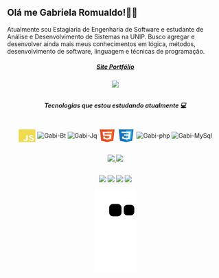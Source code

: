 ## Olá me Gabriela Romualdo!✌🏻

<p>
Atualmente sou Estagiaria de Engenharia de Software e estudante de Análise e Desenvolvimento de Sistemas na UNIP.
Busco agregar e desenvolver ainda mais meus conhecimentos em lógica, métodos, desenvolvimento de software, linguagem e técnicas de programação.
</p>

<div align="center">
  <h5><a href="https://gabih94.github.io/">Site Portfólio</a></h5>
  <img src="https://i.pinimg.com/originals/24/8e/47/248e47a848da59d73bd1b58b34b65a7c.gif">
 </div>

##

 <div style="display: inline_block" align="center">
  <h5> Tecnologias que estou estudando atualmente 💻</h5><br>
  <img align="center" alt="Gabi-Js" height="30" width="40" src="https://raw.githubusercontent.com/devicons/devicon/master/icons/javascript/javascript-plain.svg">
  <img align="center" alt="Gabi-Bt" height="30" width="40" src="https://cdn.jsdelivr.net/gh/devicons/devicon/icons/bootstrap/bootstrap-original.svg">
  <img align="center" alt="Gabi-Jq" height="30" width="40" src="https://cdn.jsdelivr.net/gh/devicons/devicon/icons/jquery/jquery-original.svg">
  <img align="center" alt="Gabi-HTML" height="30" width="40" src="https://raw.githubusercontent.com/devicons/devicon/master/icons/html5/html5-original.svg">
  <img align="center" alt="Gabi-CSS" height="30" width="40" src="https://raw.githubusercontent.com/devicons/devicon/master/icons/css3/css3-original.svg">
  <img align="center" alt="Gabi-php" height="40" width="40" src="https://cdn.jsdelivr.net/gh/devicons/devicon/icons/php/php-original.svg" />
  <img align="center" alt="Gabi-MySql" height="50" width="50" src="https://cdn.jsdelivr.net/gh/devicons/devicon/icons/mysql/mysql-original-wordmark.svg" />
          
          
</div>
  
 ##
 
<div align="center">
  <a href="https://github.com/gabih94">
  <img height="180em" src="https://github-readme-stats.vercel.app/api?username=gabih94&show_icons=true&theme=vision-friendly-dark&include_all_commits=true&count_private=true"/>
  <img height="180em" src="https://github-readme-stats.vercel.app/api/top-langs/?username=gabih94&layout=compact&langs_count=7&theme=vision-friendly-dark"/>
</div>
  

  
  ##
 
<div align="center"> 
  <a href="https://www.instagram.com/gabimromualdo/" target="_blank"><img src="https://img.shields.io/badge/-Instagram-%23E4405F?style=for-the-badge&logo=instagram&logoColor=white" target="_blank"></a>
 <a href="https://discord.com/channels/@me" target="_blank"><img src="https://img.shields.io/badge/Discord-7289DA?style=for-the-badge&logo=discord&logoColor=white" target="_blank"></a> 
  <a href = "mailto:gabimromualdo94@gmail.com"><img src="https://img.shields.io/badge/-Gmail-%23333?style=for-the-badge&logo=gmail&logoColor=white" target="_blank"></a>
  <a href="https://www.linkedin.com/in/gabriela-maria-romualdo-750a54141/" target="_blank"><img src="https://img.shields.io/badge/-LinkedIn-%230077B5?style=for-the-badge&logo=linkedin&logoColor=white" target="_blank"></a> 
 
  ![Snake animation](https://github.com/rafaballerini/rafaballerini/blob/output/github-contribution-grid-snake.svg)
 
</div>
